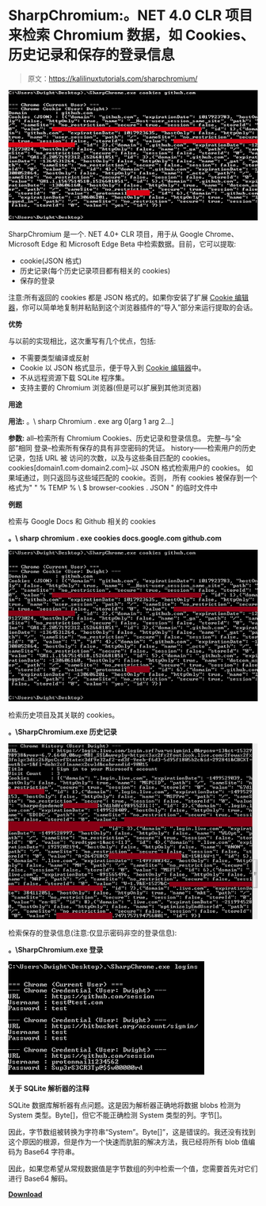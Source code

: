 # SharpChromium:。NET 4.0 CLR 项目来检索 Chromium 数据，如 Cookies、历史记录和保存的登录信息

> 原文：<https://kalilinuxtutorials.com/sharpchromium/>

[![SharpChromium : .NET 4.0 CLR Project To Retrieve Chromium Data, Such As Cookies, History & Saved Logins](img/9f93c336a2fa5eb66ef92c3c45cd1c48.png "SharpChromium : .NET 4.0 CLR Project To Retrieve Chromium Data, Such As Cookies, History & Saved Logins")](https://1.bp.blogspot.com/-3WUHCqO9e-U/Xzvf0kmKCMI/AAAAAAAAHXM/olZFft4Y93wkPt9RQByupW54dUisoX_AgCLcBGAsYHQ/s728/SharpChromium-1%25281%2529.png)

SharpChromium 是一个. NET 4.0+ CLR 项目，用于从 Google Chrome、Microsoft Edge 和 Microsoft Edge Beta 中检索数据。目前，它可以提取:

*   cookie(JSON 格式)
*   历史记录(每个历史记录项目都有相关的 cookies)
*   保存的登录

注意:所有返回的 cookies 都是 JSON 格式的。如果你安装了扩展 [Cookie 编辑器](https://chrome.google.com/webstore/detail/cookie-editor/hlkenndednhfkekhgcdicdfddnkalmdm)，你可以简单地复制并粘贴到这个浏览器插件的“导入”部分来运行提取的会话。

**优势**

与以前的实现相比，这次重写有几个优点，包括:

*   不需要类型编译或反射
*   Cookie 以 JSON 格式显示，便于导入到 [Cookie 编辑器](https://chrome.google.com/webstore/detail/cookie-editor/hlkenndednhfkekhgcdicdfddnkalmdm)中。
*   不从远程资源下载 SQLite 程序集。
*   支持主要的 Chromium 浏览器(但是可以扩展到其他浏览器)

**用途**

**用法:**
。\ sharp Chromium . exe arg 0[arg 1 arg 2…]

**参数:**
all–检索所有 Chromium Cookies、历史记录和登录信息。
完整–与“全部”相同
登录–检索所有保存的具有非空密码的凭证。
history——检索用户的历史记录，包括 URL 被
访问的次数，以及与这些条目匹配的 cookies。
cookies[domain1.com·domain2.com]–以 JSON 格式检索用户的 cookies。
如果域通过，则只返回与这些域匹配的
cookie。否则，
所有 cookies 被保存到一个格式为" " % TEMP % \ $ browser-cookies . JSON "
的临时文件中

**例题**

检索与 Google Docs 和 Github 相关的 cookies

**。\ sharp chromium . exe cookies docs.google.com github.com**

![](img/5ace2ea507b44a60fc85876840a40bd1.png)

检索历史项目及其关联的 cookies。

**。\SharpChromium.exe 历史记录**

![](img/916c6bb04523a9057df94172a841ad6b.png)

检索保存的登录信息(注意:仅显示密码非空的登录信息):

**。\SharpChromium.exe 登录**

![](img/017e9b9be1118e65f1c53b66d2dbf340.png)

**关于 SQLite 解析器的注释**

SQLite 数据库解析器有点问题。这是因为解析器正确地将数据 blobs 检测为 System 类型。Byte[]，但它不能正确检测 System 类型的列。字节[]。

因此，字节数组被转换为字符串“System”。Byte[]”，这是错误的。我还没有找到这个原因的根源，但是作为一个快速而肮脏的解决方法，我已经将所有 blob 值编码为 Base64 字符串。

因此，如果您希望从常规数据值是字节数组的列中检索一个值，您需要首先对它们进行 Base64 解码。

[**Download**](https://github.com/djhohnstein/SharpChromium)